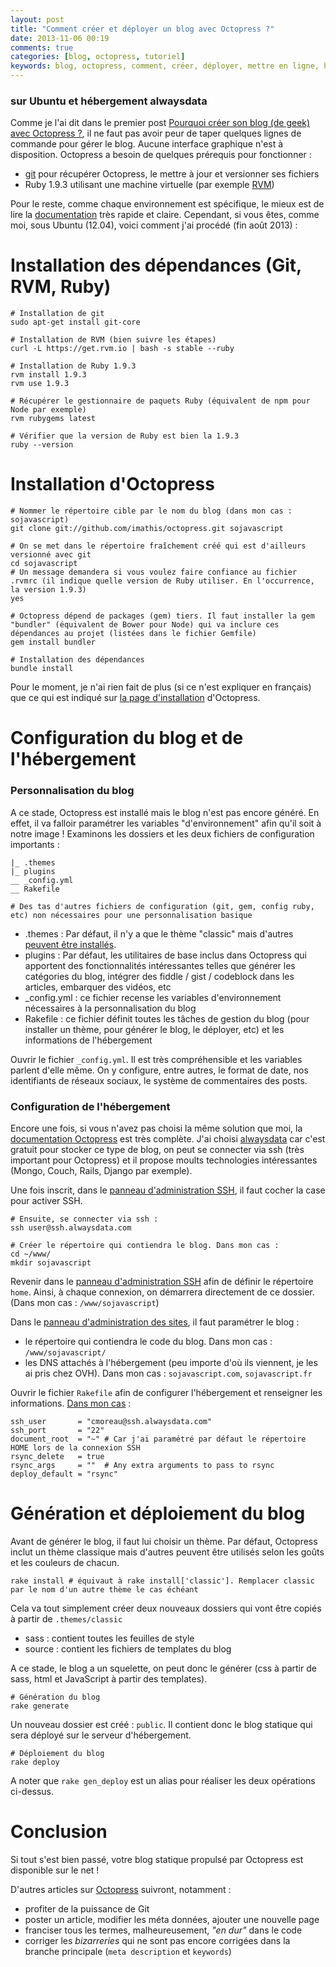 ```yaml
---
layout: post
title: "Comment créer et déployer un blog avec Octopress ?"
date: 2013-11-06 00:19
comments: true
categories: [blog, octopress, tutoriel]
keywords: blog, octopress, comment, créer, déployer, mettre en ligne, héberger
---
```

### sur Ubuntu et hébergement alwaysdata

Comme je l'ai dit dans le premier post [Pourquoi créer son blog (de geek) avec Octopress ?]({{site.url}}/blog/2013/09/09/pourquoi-creer-son-blog-de-geek-avec-octopress/), il ne faut pas avoir peur de taper quelques lignes de commande pour gérer le blog. Aucune interface graphique n'est à disposition.
Octopress a besoin de quelques prérequis pour fonctionner :

- [git](http://git-scm.com/) pour récupérer Octopress, le mettre à jour et versionner ses fichiers
- Ruby 1.9.3 utilisant une machine virtuelle (par exemple [RVM](http://octopress.org/docs/setup/rvm))

Pour le reste, comme chaque environnement est spécifique, le mieux est de lire la [documentation](http://octopress.org/docs/setup/) très rapide et claire.
Cependant, si vous êtes, comme moi, sous Ubuntu (12.04), voici comment j'ai procédé (fin août 2013) :
<!--more-->
# Installation des dépendances (Git, RVM, Ruby)

    # Installation de git
    sudo apt-get install git-core
    
    # Installation de RVM (bien suivre les étapes)
    curl -L https://get.rvm.io | bash -s stable --ruby
    
    # Installation de Ruby 1.9.3
    rvm install 1.9.3
    rvm use 1.9.3
    
    # Récupérer le gestionnaire de paquets Ruby (équivalent de npm pour Node par exemple)
    rvm rubygems latest
    
    # Vérifier que la version de Ruby est bien la 1.9.3
    ruby --version
    
# Installation d'Octopress

    # Nommer le répertoire cible par le nom du blog (dans mon cas : sojavascript)
    git clone git://github.com/imathis/octopress.git sojavascript
    
    # On se met dans le répertoire fraîchement créé qui est d'ailleurs versionné avec git
    cd sojavascript
    # Un message demandera si vous voulez faire confiance au fichier .rvmrc (il indique quelle version de Ruby utiliser. En l'occurrence, la version 1.9.3)
    yes

    # Octopress dépend de packages (gem) tiers. Il faut installer la gem "bundler" (équivalent de Bower pour Node) qui va inclure ces dépendances au projet (listées dans le fichier Gemfile)
    gem install bundler
    
    # Installation des dépendances
    bundle install

Pour le moment, je n'ai rien fait de plus (si ce n'est expliquer en français) que ce qui est indiqué sur [la page d'installation](http://octopress.org/docs/setup/) d'Octopress.

# Configuration du blog et de l'hébergement

### Personnalisation du blog

A ce stade, Octopress est installé mais le blog n'est pas encore généré. En effet, il va falloir paramétrer les variables "d'environnement" afin qu'il soit à notre image ! Examinons les dossiers et les deux fichiers de configuration importants :

    |_ .themes
    |_ plugins
    __ _config.yml
    __ Rakefile
    
    # Des tas d'autres fichiers de configuration (git, gem, config ruby, etc) non nécessaires pour une personnalisation basique
    
- .themes : Par défaut, il n'y a que le thème "classic" mais d'autres [peuvent être installés](https://github.com/imathis/octopress/wiki/3rd-Party-Octopress-Themes).
- plugins : Par défaut, les utilitaires de base inclus dans Octopress qui apportent des fonctionnalités intéressantes telles que générer les catégories du blog, intégrer des fiddle / gist / codeblock dans les articles, embarquer des vidéos, etc
- _config.yml : ce fichier recense les variables d'environnement nécessaires à la personnalisation du blog
- Rakefile : ce fichier définit toutes les tâches de gestion du blog (pour installer un thème, pour générer le blog, le déployer, etc) et les informations de l'hébergement

Ouvrir le fichier `_config.yml`. Il est très compréhensible et les variables parlent d'elle même. On y configure, entre autres, le format de date, nos identifiants de réseaux sociaux, le système de commentaires des posts.

### Configuration de l'hébergement

Encore une fois, si vous n'avez pas choisi la même solution que moi, la [documentation Octopress](http://octopress.org/docs/deploying/) est très complète. J'ai choisi [alwaysdata](https://www.alwaysdata.com/) car c'est gratuit pour stocker ce type de blog, on peut se connecter via ssh (très important pour Octopress) et il propose moults technologies intéressantes (Mongo, Couch, Rails, Django par exemple).

Une fois inscrit, dans le [panneau d'administration SSH](https://admin.alwaysdata.com/ssh/), il faut cocher la case pour activer SSH.

    # Ensuite, se connecter via ssh :
    ssh user@ssh.alwaysdata.com
    
    # Créer le répertoire qui contiendra le blog. Dans mon cas :
    cd ~/www/
    mkdir sojavascript

Revenir dans le [panneau d'administration SSH](https://admin.alwaysdata.com/ssh/) afin de définir le répertoire `home`. Ainsi, à chaque connexion, on démarrera directement de ce dossier. (Dans mon cas : `/www/sojavascript`)

Dans le [panneau d'administration des sites](https://admin.alwaysdata.com/site/), il faut paramétrer le blog :
- le répertoire qui contiendra le code du blog. Dans mon cas : `/www/sojavascript/`
- les DNS attachés à l'hébergement (peu importe d'où ils viennent, je les ai pris chez OVH). Dans mon cas : `sojavascript.com`, `sojavascript.fr` 

Ouvrir le fichier `Rakefile` afin de configurer l'hébergement et renseigner les informations. [Dans mon cas](https://github.com/Nickdouille/sojavascript/blob/master/Rakefile#L7) :

    ssh_user       = "cmoreau@ssh.alwaysdata.com"
    ssh_port       = "22"
    document_root  = "~" # Car j'ai paramétré par défaut le répertoire HOME lors de la connexion SSH
    rsync_delete   = true
    rsync_args     = ""  # Any extra arguments to pass to rsync
    deploy_default = "rsync"

# Génération et déploiement du blog

Avant de générer le blog, il faut lui choisir un thème. Par défaut, Octopress inclut un thème classique mais d'autres peuvent être utilisés selon les goûts et les couleurs de chacun.

    rake install # équivaut à rake install['classic']. Remplacer classic par le nom d'un autre thème le cas échéant

Cela va tout simplement créer deux nouveaux dossiers qui vont être copiés à partir de `.themes/classic`
- sass : contient toutes les feuilles de style
- source : contient les fichiers de templates du blog

A ce stade, le blog a un squelette, on peut donc le générer (css à partir de sass, html et JavaScript à partir des templates).

    # Génération du blog
    rake generate

Un nouveau dossier est créé : `public`. Il contient donc le blog statique qui sera déployé sur le serveur d'hébergement.

    # Déploiement du blog
    rake deploy
    
A noter que `rake gen_deploy` est un alias pour réaliser les deux opérations ci-dessus.

# Conclusion

Si tout s'est bien passé, votre blog statique propulsé par Octopress est disponible sur le net ! 

D'autres articles sur [Octopress]({{site.url}}/blog/categories/octopress/) suivront, notamment :

- profiter de la puissance de Git
- poster un article, modifier les méta données, ajouter une nouvelle page
- franciser tous les termes, malheureusement, *"en dur"* dans le code
- corriger les *bizarreries* qui ne sont pas encore corrigées dans la branche principale (`meta description` et `keywords`)